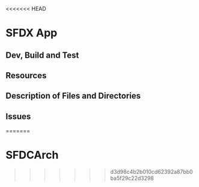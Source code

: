 <<<<<<< HEAD
# SFDX  App

## Dev, Build and Test


## Resources


## Description of Files and Directories


## Issues


=======
# SFDCArch
>>>>>>> d3d98c4b2b010cd62392a87bb0ba5f29c22d3298

